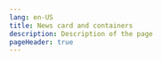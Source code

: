 ```yaml
---
lang: en-US
title: News card and containers
description: Description of the page
pageHeader: true
---
```

